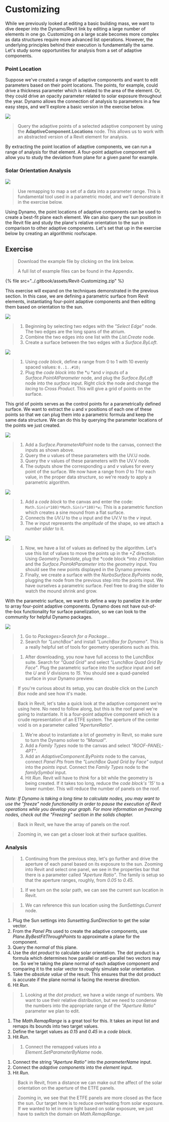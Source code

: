 # Customizing

While we previously looked at editing a basic building mass, we want to dive deeper into the Dynamo/Revit link by editing a large number of elements in one go. Customizing on a large scale becomes more complex as data structures require more advanced list operations. However, the underlying principles behind their execution is fundamentally the same. Let's study some opportunities for analysis from a set of adaptive components.

### Point Location

Suppose we've created a range of adaptive components and want to edit parameters based on their point locations. The points, for example, could drive a thickness parameter which is related to the area of the element. Or, they could drive an opacity parameter related to solar exposure throughout the year. Dynamo allows the connection of analysis to parameters in a few easy steps, and we'll explore a basic version in the exercise below.

![](<./images/5/customizing - point location.jpg>)

> Query the adaptive points of a selected adaptive component by using the **AdaptiveComponent.Locations** node. This allows us to work with an abstracted version of a Revit element for analysis.

By extracting the point location of adaptive components, we can run a range of analysis for that element. A four-point adaptive component will allow you to study the deviation from plane for a given panel for example.

### Solar Orientation Analysis

![](<./images/5/customizing - solar orientation analysis.jpg>)

> Use remapping to map a set of a data into a parameter range. This is fundamental tool used in a parametric model, and we'll demonstrate it in the exercise below.

Using Dynamo, the point locations of adaptive components can be used to create a best-fit plane each element. We can also query the sun position in the Revit file and study the plane's relative orientation to the sun in comparison to other adaptive components. Let's set that up in the exercise below by creating an algorithmic roofscape.

## Exercise

> Download the example file by clicking on the link below.
>
> A full list of example files can be found in the Appendix.

{% file src="../.gitbook/assets/Revit-Customizing.zip" %}

This exercise will expand on the techniques demonstrated in the previous section. In this case, we are defining a parametric surface from Revit elements, instantiating four-point adaptive components and then editing them based on orientation to the sun.

![](<./images/5/customizing - exercise 01.jpg>)

> 1. Beginning by selecting two edges with the _"Select Edge"_ node. The two edges are the long spans of the atrium.
> 2. Combine the two edges into one list with the _List.Create_ node.
> 3. Create a surface between the two edges with a _Surface.ByLoft_.

![](<./images/5/customizing - exercise 02.jpg>)

> 1. Using _code block_, define a range from 0 to 1 with 10 evenly spaced values: `0..1..#10;`
> 2. Plug the _code block_ into the \*u \*and _v_ inputs of a _Surface.PointAtParameter_ node, and plug the _Surface.ByLoft_ node into the _surface_ input. Right click the node and change the _lacing_ to _Cross Product_. This will give a grid of points on the surface.

This grid of points serves as the control points for a parametrically defined surface. We want to extract the u and v positions of each one of these points so that we can plug them into a parametric formula and keep the same data structure. We can do this by querying the parameter locations of the points we just created.

![](<./images/5/customizing - exercise 03.jpg>)

> 1. Add a _Surface.ParameterAtPoint_ node to the canvas, connect the inputs as shown above.
> 2. Query the _u_ values of these parameters with the UV.U node.
> 3. Query the _v_ values of these parameters with the UV.V node.
> 4. The outputs show the corresponding _u_ and _v_ values for every point of the surface. We now have a range from _0_ to _1_ for each value, in the proper data structure, so we're ready to apply a parametric algorithm.

![](<./images/5/customizing - exercise 04.jpg>)

> 1. Add a _code block_ to the canvas and enter the code: `Math.Sin(u*180)*Math.Sin(v*180)*w;` This is a parametric function which creates a sine mound from a flat surface.
> 2. Connects the _UV.U_ to the _u_ input and the UV.V to the _v_ input.
> 3. The _w_ input represents the _amplitude_ of the shape, so we attach a _number slider_ to it.

![](<./images/5/customizing - exercise 05.jpg>)

> 1. Now, we have a list of values as defined by the algorithm. Let's use this list of values to move the points up in the _+Z_ direction. Using _Geometry.Translate_, plug the \*code block \*into _zTranslation_ and the _Surface.PointAtParameter_ into the _geometry_ input. You should see the new points displayed in the Dynamo preview.
> 2. Finally, we create a surface with the _NurbsSurface.ByPoints_ node, plugging the node from the previous step into the points input. We have ourselves a parametric surface. Feel free to drag the slider to watch the mound shrink and grow.

With the parametric surface, we want to define a way to panelize it in order to array four-point adaptive components. Dynamo does not have out-of-the-box functionality for surface panelization, so we can look to the community for helpful Dynamo packages.

![](<./images/5/customizing - exercise 06.jpg>)

> 1. Go to _Packages>Search for a Package..._
> 2. Search for _"LunchBox"_ and install _"LunchBox for Dynamo"_. This is a really helpful set of tools for geometry operations such as this.

> 1. After downloading, you now have full access to the LunchBox suite. Search for _"Quad Grid"_ and select _"LunchBox Quad Grid By Face"_. Plug the parametric surface into the _surface_ input and set the _U_ and _V_ divisions to _15_. You should see a quad-paneled surface in your Dynamo preview.

> If you're curious about its setup, you can double click on the _Lunch Box_ node and see how it's made.

> Back in Revit, let's take a quick look at the adaptive component we're using here. No need to follow along, but this is the roof panel we're going to instantiate. It is a four-point adaptive component which is a crude representation of an ETFE system. The aperture of the center void is on a parameter called _"ApertureRatio"_.

> 1. We're about to instantiate a lot of geometry in Revit, so make sure to turn the Dynamo solver to _"Manual"_.
> 2. Add a _Family Types_ node to the canvas and select _"ROOF-PANEL-4PT"_.
> 3. Add an _AdaptiveComponent.ByPoints_ node to the canvas, connect _Panel Pts_ from the _"LunchBox Quad Grid by Face"_ output into the _points_ input. Connect the _Family Types_ node to the _familySymbol_ input.
> 4. Hit _Run_. Revit will have to _think_ for a bit while the geometry is being created. If it takes too long, reduce the _code block's '15'_ to a lower number. This will reduce the number of panels on the roof.

_Note: If Dynamo is taking a long time to calculate nodes, you may want to use the "freeze" node functionality in order to pause the execution of Revit operations while you develop your graph. For more information on freezing nodes, check out the "Freezing" section in the solids chapter._

> Back in Revit, we have the array of panels on the roof.

> Zooming in, we can get a closer look at their surface qualities.

### Analysis

> 1. Continuing from the previous step, let's go further and drive the aperture of each panel based on its exposure to the sun. Zooming into Revit and select one panel, we see in the properties bar that there is a parameter called _"Aperture Ratio"_. The family is setup so that the aperture ranges, roughly, from _0.05_ to _0.45_.

> 1. If we turn on the solar path, we can see the current sun location in Revit.

> 1. We can reference this sun location using the _SunSettings.Current_ node.

1. Plug the Sun settings into _Sunsetting.SunDirection_ to get the solar vector.
2. From the _Panel Pts_ used to create the adaptive components, use _Plane.ByBestFitThroughPoints_ to approximate a plane for the component.
3. Query the _normal_ of this plane.
4. Use the _dot product_ to calculate solar orientation. The dot product is a formula which determines how parallel or anti-parallel two vectors may be. So we're taking the plane normal of each adaptive component and comparing it to the solar vector to roughly simulate solar orientation.
5. Take the _absolute value_ of the result. This ensures that the dot product is accurate if the plane normal is facing the reverse direction.
6. Hit _Run_.

> 1. Looking at the _dot product_, we have a wide range of numbers. We want to use their relative distribution, but we need to condense the numbers into the appropriate range of the _"Aperture Ratio"_ parameter we plan to edit.

1. The _Math.RemapRange_ is a great tool for this. It takes an input list and remaps its bounds into two target values.
2. Define the target values as _0.15_ and _0.45_ in a _code block_.
3. Hit _Run_.

> 1. Connect the remapped values into a _Element.SetParameterByName_ node.

1. Connect the string _"Aperture Ratio"_ into the _parameterName_ input.
2. Connect the _adaptive components_ into the _element_ input.
3. Hit _Run_.

> Back in Revit, from a distance we can make out the affect of the solar orientation on the aperture of the ETFE panels.

> Zooming in, we see that the ETFE panels are more closed as the face the sun. Our target here is to reduce overheating from solar exposure. If we wanted to let in more light based on solar exposure, we just have to switch the domain on _Math.RemapRange_.
